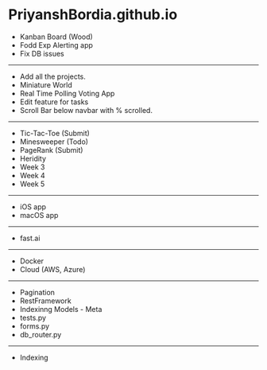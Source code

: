 # PriyanshBordia.github.io

- Kanban Board (Wood) 
- Fodd Exp Alerting app
- Fix DB issues
----------------------------
- Add all the projects.
- Miniature World
- Real Time Polling Voting App
- Edit feature for tasks
- Scroll Bar below navbar with % scrolled.
-------------------------------
- Tic-Tac-Toe (Submit)
- Minesweeper (Todo)
- PageRank (Submit)
- Heridity 
- Week 3
- Week 4
- Week 5
------------------------------
- iOS app
- macOS app 
------------------------------
- fast.ai
------------------------------
- Docker
- Cloud (AWS, Azure) 
-----------------------------
- Pagination
- RestFramework
- Indexinng Models - Meta
- tests.py
- forms.py
- db_router.py
----------------------------
- Indexing

